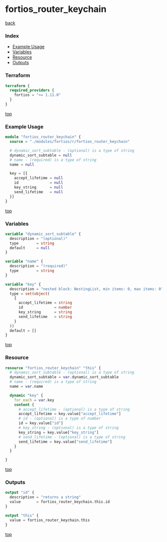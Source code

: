 # fortios_router_keychain

[back](../fortios.md)

### Index

- [Example Usage](#example-usage)
- [Variables](#variables)
- [Resource](#resource)
- [Outputs](#outputs)

### Terraform

```terraform
terraform {
  required_providers {
    fortios = ">= 1.11.0"
  }
}
```

[top](#index)

### Example Usage

```terraform
module "fortios_router_keychain" {
  source = "./modules/fortios/r/fortios_router_keychain"

  # dynamic_sort_subtable - (optional) is a type of string
  dynamic_sort_subtable = null
  # name - (required) is a type of string
  name = null

  key = [{
    accept_lifetime = null
    id              = null
    key_string      = null
    send_lifetime   = null
  }]
}
```

[top](#index)

### Variables

```terraform
variable "dynamic_sort_subtable" {
  description = "(optional)"
  type        = string
  default     = null
}

variable "name" {
  description = "(required)"
  type        = string
}

variable "key" {
  description = "nested block: NestingList, min items: 0, max items: 0"
  type = set(object(
    {
      accept_lifetime = string
      id              = number
      key_string      = string
      send_lifetime   = string
    }
  ))
  default = []
}
```

[top](#index)

### Resource

```terraform
resource "fortios_router_keychain" "this" {
  # dynamic_sort_subtable - (optional) is a type of string
  dynamic_sort_subtable = var.dynamic_sort_subtable
  # name - (required) is a type of string
  name = var.name

  dynamic "key" {
    for_each = var.key
    content {
      # accept_lifetime - (optional) is a type of string
      accept_lifetime = key.value["accept_lifetime"]
      # id - (optional) is a type of number
      id = key.value["id"]
      # key_string - (optional) is a type of string
      key_string = key.value["key_string"]
      # send_lifetime - (optional) is a type of string
      send_lifetime = key.value["send_lifetime"]
    }
  }

}
```

[top](#index)

### Outputs

```terraform
output "id" {
  description = "returns a string"
  value       = fortios_router_keychain.this.id
}

output "this" {
  value = fortios_router_keychain.this
}
```

[top](#index)